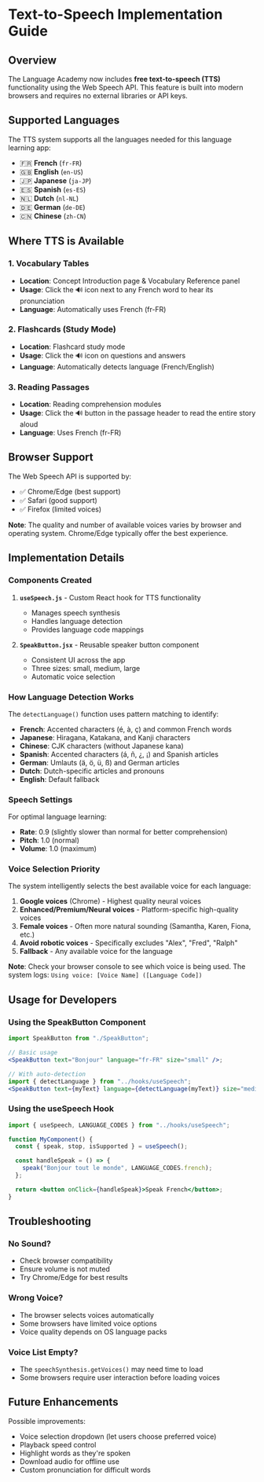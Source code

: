 # Text-to-Speech Implementation Guide

## Overview

The Language Academy now includes **free text-to-speech (TTS)** functionality using the Web Speech API. This feature is built into modern browsers and requires no external libraries or API keys.

## Supported Languages

The TTS system supports all the languages needed for this language learning app:

- 🇫🇷 **French** (`fr-FR`)
- 🇬🇧 **English** (`en-US`)
- 🇯🇵 **Japanese** (`ja-JP`)
- 🇪🇸 **Spanish** (`es-ES`)
- 🇳🇱 **Dutch** (`nl-NL`)
- 🇩🇪 **German** (`de-DE`)
- 🇨🇳 **Chinese** (`zh-CN`)

## Where TTS is Available

### 1. Vocabulary Tables

- **Location**: Concept Introduction page & Vocabulary Reference panel
- **Usage**: Click the 🔊 icon next to any French word to hear its pronunciation
- **Language**: Automatically uses French (fr-FR)

### 2. Flashcards (Study Mode)

- **Location**: Flashcard study mode
- **Usage**: Click the 🔊 icon on questions and answers
- **Language**: Automatically detects language (French/English)

### 3. Reading Passages

- **Location**: Reading comprehension modules
- **Usage**: Click the 🔊 button in the passage header to read the entire story aloud
- **Language**: Uses French (fr-FR)

## Browser Support

The Web Speech API is supported by:

- ✅ Chrome/Edge (best support)
- ✅ Safari (good support)
- ✅ Firefox (limited voices)

**Note**: The quality and number of available voices varies by browser and operating system. Chrome/Edge typically offer the best experience.

## Implementation Details

### Components Created

1. **`useSpeech.js`** - Custom React hook for TTS functionality

   - Manages speech synthesis
   - Handles language detection
   - Provides language code mappings

2. **`SpeakButton.jsx`** - Reusable speaker button component
   - Consistent UI across the app
   - Three sizes: small, medium, large
   - Automatic voice selection

### How Language Detection Works

The `detectLanguage()` function uses pattern matching to identify:

- **French**: Accented characters (é, à, ç) and common French words
- **Japanese**: Hiragana, Katakana, and Kanji characters
- **Chinese**: CJK characters (without Japanese kana)
- **Spanish**: Accented characters (á, ñ, ¿, ¡) and Spanish articles
- **German**: Umlauts (ä, ö, ü, ß) and German articles
- **Dutch**: Dutch-specific articles and pronouns
- **English**: Default fallback

### Speech Settings

For optimal language learning:

- **Rate**: 0.9 (slightly slower than normal for better comprehension)
- **Pitch**: 1.0 (normal)
- **Volume**: 1.0 (maximum)

### Voice Selection Priority

The system intelligently selects the best available voice for each language:

1. **Google voices** (Chrome) - Highest quality neural voices
2. **Enhanced/Premium/Neural voices** - Platform-specific high-quality voices
3. **Female voices** - Often more natural sounding (Samantha, Karen, Fiona, etc.)
4. **Avoid robotic voices** - Specifically excludes "Alex", "Fred", "Ralph"
5. **Fallback** - Any available voice for the language

**Note**: Check your browser console to see which voice is being used. The system logs: `Using voice: [Voice Name] ([Language Code])`

## Usage for Developers

### Using the SpeakButton Component

```jsx
import SpeakButton from "./SpeakButton";

// Basic usage
<SpeakButton text="Bonjour" language="fr-FR" size="small" />;

// With auto-detection
import { detectLanguage } from "../hooks/useSpeech";
<SpeakButton text={myText} language={detectLanguage(myText)} size="medium" />;
```

### Using the useSpeech Hook

```jsx
import { useSpeech, LANGUAGE_CODES } from "../hooks/useSpeech";

function MyComponent() {
  const { speak, stop, isSupported } = useSpeech();

  const handleSpeak = () => {
    speak("Bonjour tout le monde", LANGUAGE_CODES.french);
  };

  return <button onClick={handleSpeak}>Speak French</button>;
}
```

## Troubleshooting

### No Sound?

- Check browser compatibility
- Ensure volume is not muted
- Try Chrome/Edge for best results

### Wrong Voice?

- The browser selects voices automatically
- Some browsers have limited voice options
- Voice quality depends on OS language packs

### Voice List Empty?

- The `speechSynthesis.getVoices()` may need time to load
- Some browsers require user interaction before loading voices

## Future Enhancements

Possible improvements:

- Voice selection dropdown (let users choose preferred voice)
- Playback speed control
- Highlight words as they're spoken
- Download audio for offline use
- Custom pronunciation for difficult words
